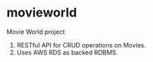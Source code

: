 # movieworld
Movie World project

1. RESTful API for CRUD operations on Movies.
2. Uses AWS RDS as backed RDBMS.
